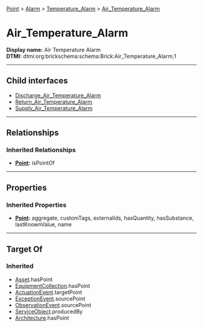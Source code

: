 [Point](../../../Point.md) > [Alarm](../../Alarm.md) > [Temperature_Alarm](../Temperature_Alarm.md) > [Air_Temperature_Alarm](#)
# Air_Temperature_Alarm

**Display name:** Air Temperature Alarm<br />
**DTMI:** dtmi:org:brickschema:schema:Brick:Air_Temperature_Alarm;1

---

## Child interfaces
* [Discharge_Air_Temperature_Alarm](Discharge_Air_Temperature_Alarm/Discharge_Air_Temperature_Alarm.md)
* [Return_Air_Temperature_Alarm](Return_Air_Temperature_Alarm/Return_Air_Temperature_Alarm.md)
* [Supply_Air_Temperature_Alarm](Supply_Air_Temperature_Alarm/Supply_Air_Temperature_Alarm.md)

---

## Relationships
### Inherited Relationships
* **[Point](../../../Point.md):** isPointOf

---

## Properties
### Inherited Properties
* **[Point](../../../Point.md):** aggregate, customTags, externalIds, hasQuantity, hasSubstance, lastKnownValue, name

---

## Target Of
### Inherited
* [Asset](../../../../Asset/Asset.md).hasPoint
* [EquipmentCollection](../../../../Collection/AssetCollection/EquipmentCollection/EquipmentCollection.md).hasPoint
* [ActuationEvent](../../../../Event/PointEvent/ActuationEvent.md).targetPoint
* [ExceptionEvent](../../../../Event/PointEvent/ExceptionEvent.md).sourcePoint
* [ObservationEvent](../../../../Event/PointEvent/ObservationEvent.md).sourcePoint
* [ServiceObject](../../../../Information/ServiceObject/ServiceObject.md).producedBy
* [Architecture](../../../../Space/Architecture/Architecture.md).hasPoint
